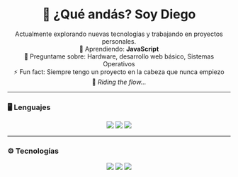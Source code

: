 <h1 align="center">👋 ¿Qué andás? Soy Diego</h1>

<p align="center">
  Actualmente explorando nuevas tecnologías y trabajando en proyectos personales.<br>
  🧠 Aprendiendo: <strong>JavaScript</strong><br>
  💬 Preguntame sobre: Hardware, desarrollo web básico, Sistemas Operativos<br>
  ⚡ Fun fact: Siempre tengo un proyecto en la cabeza que nunca empiezo<br>
  🌊 <em>Riding the flow...</em>
</p>

---

### 🖥️ Lenguajes

<p align="center">
  <img src="https://img.shields.io/badge/HTML5-E34F26?style=for-the-badge&logo=html5&logoColor=white"/>
  <img src="https://img.shields.io/badge/CSS3-1572B6?style=for-the-badge&logo=css3&logoColor=white"/>
  <img src="https://img.shields.io/badge/JavaScript-F7DF1E?style=for-the-badge&logo=javascript&logoColor=black"/>
</p>

---

### ⚙️ Tecnologías

<p align="center">
  <img src="https://img.shields.io/badge/VS%20Code-007ACC?style=for-the-badge&logo=visual-studio-code&logoColor=white"/>
  <img src="https://img.shields.io/badge/Git-F05032?style=for-the-badge&logo=git&logoColor=white"/>
  <img src="https://img.shields.io/badge/GitHub-181717?style=for-the-badge&logo=github&logoColor=white"/>
</p>
